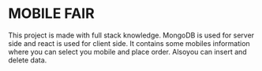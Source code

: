 # MOBILE FAIR

This project is made with full stack knowledge. MongoDB is used for server side and react is used for client side. It contains some mobiles information where you can select you mobile and place order. Alsoyou can insert and delete data.
